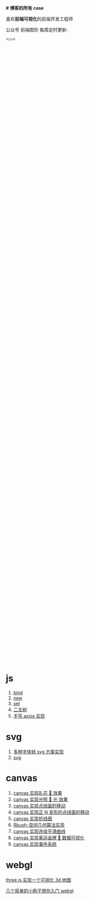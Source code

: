 **# 博客的所有 case**

喜欢**前端可视化**的前端开发工程师

公众号 前端图形 每周定时更新:

<img src="https://ztifly.oss-cn-hangzhou.aliyuncs.com/image-20210905173945402.png" width="50%" height = "50%"
alt="公众号" style="zoom:50%;" />

# js

1.  [bind](https://github.com/wzf1997/blog/blob/main/es6/Mybind.js)
2.  [new](https://github.com/wzf1997/blog/blob/main/es6/Mynew.js)
3.  [set](https://github.com/wzf1997/blog/blob/main/es6/set.js)
4.  [二叉树](https://github.com/wzf1997/blog/tree/main/algorithms/tree)
5.  [手写 axios 实现](https://github.com/wzf1997/blog/blob/main/myAxios/index.html)

# svg

1.  [多种字体转 svg 方案实现](https://github.com/wzf1997/blog/tree/main/svg-font)
2.  [svg](https://github.com/wzf1997/blog/blob/main/svg/index.html)

# canvas

1.  [canvas 实现礼花 🎉 效果](https://github.com/wzf1997/blog/blob/main/canvas/firework.html)
2.  [canvas 实现光照 🐑 光 效果](https://github.com/wzf1997/blog/blob/main/canvas/pointlight.html)
3.  [canvas 实现点线面的移动](https://github.com/wzf1997/blog/blob/main/canvas/move.html)
4.  [canvas 实现正 N 变形的点线面的移动](https://github.com/wzf1997/blog/blob/main/canvas/move.html)
5.  [canvas 实现折线图](https://github.com/wzf1997/blog/blob/main/canvas-lineChart/index.html)
6.  [Rbush-空间几何算法实现](https://github.com/wzf1997/blog/blob/main/Rtree/index.html)
7.  [canvas 实现连续平滑曲线](https://github.com/wzf1997/blog/blob/main/canvas-bezierLine/index.html)
8.  [canvas 实现奥运金牌 🏅 数据可视化](https://github.com/wzf1997/blog/tree/main/canvas-aoyun)
9.  [canvas 实现事件系统](https://github.com/wzf1997/blog/tree/main/canvas-event)

# webgl

[three.js 实现一个可视化 3d 地图](https://github.com/wzf1997/blog/blob/main/china-map/index.html)

[几个简单的小例子带你入门 webgl](https://github.com/wzf1997/blog/tree/main/webgl-drawTriangle)
